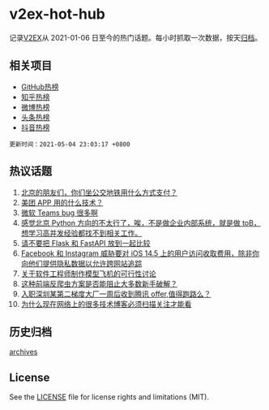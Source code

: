 # v2ex-hot-hub

 记录[V2EX](https://www.v2ex.com/)从 2021-01-06 日至今的热门话题。每小时抓取一次数据，按天[归档](archives)。
 
 ## 相关项目

- [GitHub热榜](https://github.com/snaildev/github-hot-hub)
- [知乎热榜](https://github.com/snaildev/zhihu-hot-hub)
- [微博热榜](https://github.com/snaildev/weibo-hot-hub)
- [头条热榜](https://github.com/snaildev/toutiao-hot-hub)
- [抖音热榜](https://github.com/snaildev/douyin-hot-hub)


 `更新时间：2021-05-04 23:03:17 +0800`

## 热议话题

1. [北京的朋友们，你们坐公交地铁用什么方式支付？](https://www.v2ex.com/t/774819)
1. [美团 APP 用的什么技术？](https://www.v2ex.com/t/774833)
1. [微软 Teams bug 很多啊](https://www.v2ex.com/t/774801)
1. [感觉北京 Python 方向的不太行了，唉，不是做企业内部系统，就是做 toB，想学习高并发经验都找不到相关工作。](https://www.v2ex.com/t/774840)
1. [请不要把 Flask 和 FastAPI 放到一起比较](https://www.v2ex.com/t/774831)
1. [Facebook 和 Instagram 威胁要对 iOS 14.5 上的用户访问收取费用，除非你向他们提供隐私数据以允许跨网站追踪](https://www.v2ex.com/t/774864)
1. [关于软件工程师制作模型飞机的可行性讨论](https://www.v2ex.com/t/774806)
1. [这种前端反爬虫方案是否能阻止大多数新手破解？](https://www.v2ex.com/t/774807)
1. [入职深圳某第二梯度大厂一周后收到腾讯 offer,值得跑路么？](https://www.v2ex.com/t/774799)
1. [为什么现在网络上的很多技术博客必须扫描关注才能看](https://www.v2ex.com/t/774882)

## 历史归档

[archives](archives)

## License

See the [LICENSE](LICENSE) file for license rights and limitations (MIT).
